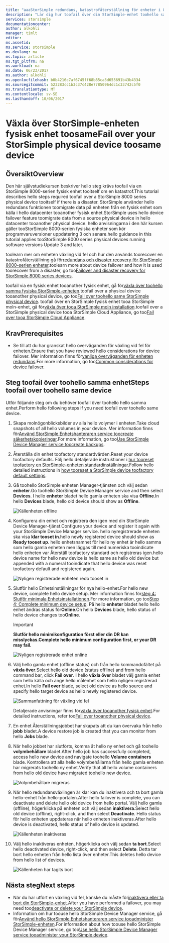```yaml
---
title: "aaaStorSimple redundans, katastrofåterställning för enheter i 8000-serien | Microsoft Docs"
description: "Lär dig hur toofail över din StorSimple-enhet toohello samma enhet."
services: storsimple
documentationcenter: 
author: alkohli
manager: timlt
editor: 
ms.assetid: 
ms.service: storsimple
ms.devlang: na
ms.topic: article
ms.tgt_pltfrm: na
ms.workload: na
ms.date: 06/23/2017
ms.author: alkohli
ms.openlocfilehash: b0b4216c7af6745ff68b85ca3d655691b43b4334
ms.sourcegitcommit: 523283cc1b3c37c428e77850964dc1c33742c5f0
ms.translationtype: MT
ms.contentlocale: sv-SE
ms.lasthandoff: 10/06/2017
---
```

# <a name="fail-over-your-storsimple-physical-device-toosame-device"></a><span data-ttu-id="36b50-103">Växla över StorSimple-enheten fysisk enhet toosame</span><span class="sxs-lookup"><span data-stu-id="36b50-103">Fail over your StorSimple physical device toosame device</span></span>

## <a name="overview"></a><span data-ttu-id="36b50-104">Översikt</span><span class="sxs-lookup"><span data-stu-id="36b50-104">Overview</span></span>

<span data-ttu-id="36b50-105">Den här självstudiekursen beskriver hello steg krävs toofail via en StorSimple 8000-serien fysisk enhet tooitself om en katastrof.</span><span class="sxs-lookup"><span data-stu-id="36b50-105">This tutorial describes hello steps required toofail over a StorSimple 8000 series physical device tooitself if there is a disaster.</span></span> <span data-ttu-id="36b50-106">StorSimple använder hello redundans funktionen toomigrate data på enheten från en fysisk enhet som källa i hello datacenter tooanother fysisk enhet.</span><span class="sxs-lookup"><span data-stu-id="36b50-106">StorSimple uses hello device failover feature toomigrate data from a source physical device in hello datacenter tooanother physical device.</span></span> <span data-ttu-id="36b50-107">hello anvisningarna i den här kursen gäller tooStorSimple 8000-serien fysiska enheter som kör programvaruversioner uppdatering 3 och senare.</span><span class="sxs-lookup"><span data-stu-id="36b50-107">hello guidance in this tutorial applies tooStorSimple 8000 series physical devices running software versions Update 3 and later.</span></span>

<span data-ttu-id="36b50-108">toolearn mer om enheten växling vid fel och hur den används toorecover en katastrofåterställning gå för[redundans och disaster recovery för StorSimple 8000-serien enheter](storsimple-8000-device-failover-disaster-recovery.md).</span><span class="sxs-lookup"><span data-stu-id="36b50-108">toolearn more about device failover and how it is used toorecover from a disaster, go too[Failover and disaster recovery for StorSimple 8000 series devices](storsimple-8000-device-failover-disaster-recovery.md).</span></span>

<span data-ttu-id="36b50-109">toofail via en fysisk enhet tooanother fysisk enhet, gå för[växla över toohello samma fysiska StorSimple-enheten](storsimple-8000-device-failover-physical-device.md).</span><span class="sxs-lookup"><span data-stu-id="36b50-109">toofail over a physical device tooanother physical device, go too[Fail over toohello same StorSimple physical device](storsimple-8000-device-failover-physical-device.md).</span></span> <span data-ttu-id="36b50-110">toofail över en StorSimple fysisk enhet tooa StorSimple moln-enhet, gå för[växla över tooa StorSimple moln installation](storsimple-8000-device-failover-cloud-appliance.md).</span><span class="sxs-lookup"><span data-stu-id="36b50-110">toofail over a StorSimple physical device tooa StorSimple Cloud Appliance, go too[Fail over tooa StorSimple Cloud Appliance](storsimple-8000-device-failover-cloud-appliance.md).</span></span>


## <a name="prerequisites"></a><span data-ttu-id="36b50-111">Krav</span><span class="sxs-lookup"><span data-stu-id="36b50-111">Prerequisites</span></span>

- <span data-ttu-id="36b50-112">Se till att du har granskat hello överväganden för växling vid fel för enheten.</span><span class="sxs-lookup"><span data-stu-id="36b50-112">Ensure that you have reviewed hello considerations for device failover.</span></span> <span data-ttu-id="36b50-113">Mer information finns för[vanliga överväganden för enheten redundans](storsimple-8000-device-failover-disaster-recovery.md).</span><span class="sxs-lookup"><span data-stu-id="36b50-113">For more information, go too[Common considerations for device failover](storsimple-8000-device-failover-disaster-recovery.md).</span></span>


## <a name="steps-toofail-over-toohello-same-device"></a><span data-ttu-id="36b50-114">Steg toofail över toohello samma enhet</span><span class="sxs-lookup"><span data-stu-id="36b50-114">Steps toofail over toohello same device</span></span>

<span data-ttu-id="36b50-115">Utför följande steg om du behöver toofail över toohello hello samma enhet.</span><span class="sxs-lookup"><span data-stu-id="36b50-115">Perform hello following steps if you need toofail over toohello same device.</span></span>

1. <span data-ttu-id="36b50-116">Skapa molnögonblicksbilder av alla hello volymer i enheten.</span><span class="sxs-lookup"><span data-stu-id="36b50-116">Take cloud snapshots of all hello volumes in your device.</span></span> <span data-ttu-id="36b50-117">Mer information finns för[Använd StorSimple Enhetshanteraren service toocreate säkerhetskopieringar](storsimple-8000-manage-backup-policies-u2.md).</span><span class="sxs-lookup"><span data-stu-id="36b50-117">For more information, go too[Use StorSimple Device Manager service toocreate backups](storsimple-8000-manage-backup-policies-u2.md).</span></span>
2. <span data-ttu-id="36b50-118">Återställa din enhet toofactory standardvärden.</span><span class="sxs-lookup"><span data-stu-id="36b50-118">Reset your device toofactory defaults.</span></span> <span data-ttu-id="36b50-119">Följ hello detaljerade instruktioner i [hur tooreset toofactory en StorSimple-enheten standardinställningar](storsimple-8000-manage-device-controller.md#reset-the-device-to-factory-default-settings).</span><span class="sxs-lookup"><span data-stu-id="36b50-119">Follow hello detailed instructions in [how tooreset a StorSimple device toofactory default settings](storsimple-8000-manage-device-controller.md#reset-the-device-to-factory-default-settings).</span></span>
3. <span data-ttu-id="36b50-120">Gå toohello StorSimple enheten Manager-tjänsten och välj sedan **enheter**.</span><span class="sxs-lookup"><span data-stu-id="36b50-120">Go toohello StorSimple Device Manager service and then select **Devices**.</span></span> <span data-ttu-id="36b50-121">I hello **enheter** bladet hello gamla enheten ska visa **Offline**.</span><span class="sxs-lookup"><span data-stu-id="36b50-121">In hello **Devices** blade, hello old device should show as **Offline**.</span></span>

    ![Källenheten offline](./media/storsimple-8000-device-failover-disaster-recovery/failover-single-dev2.png)

4. <span data-ttu-id="36b50-123">Konfigurera din enhet och registrera den igen med din StorSimple Device Manager-tjänst.</span><span class="sxs-lookup"><span data-stu-id="36b50-123">Configure your device and register it again with your StorSimple Device Manager service.</span></span> <span data-ttu-id="36b50-124">hello nyregistrerade enheten ska visa **klar tooset in**.</span><span class="sxs-lookup"><span data-stu-id="36b50-124">hello newly registered device should show as **Ready tooset up**.</span></span> <span data-ttu-id="36b50-125">hello enhetsnamnet för hello ny enhet är hello samma som hello gamla enheten men läggas till med numeriska tooindicate hello enheten var Återställ toofactory standard och registreras igen.</span><span class="sxs-lookup"><span data-stu-id="36b50-125">hello device name for hello new device is hello same as hello old device but appended with a numeral tooindicate that hello device was reset toofactory default and registered again.</span></span>

    ![Nyligen registrerade enheten redo tooset in](./media/storsimple-8000-device-failover-disaster-recovery/failover-single-dev3.png)
5. <span data-ttu-id="36b50-127">Slutför hello Enhetsinställningar för nya hello-enhet.</span><span class="sxs-lookup"><span data-stu-id="36b50-127">For hello new device, complete hello device setup.</span></span> <span data-ttu-id="36b50-128">Mer information finns för[steg 4: Slutför minimala Enhetsinstallationen](storsimple-8000-deployment-walkthrough-u2.md#step-4-complete-minimum-device-setup).</span><span class="sxs-lookup"><span data-stu-id="36b50-128">For more information, go too[Step 4: Complete minimum device setup](storsimple-8000-deployment-walkthrough-u2.md#step-4-complete-minimum-device-setup).</span></span> <span data-ttu-id="36b50-129">På hello **enheter** bladet hello hello enhet ändras status för**Online**.</span><span class="sxs-lookup"><span data-stu-id="36b50-129">On hello **Devices** blade, hello status of hello device changes too**Online**.</span></span>

   > [!IMPORTANT]
   > <span data-ttu-id="36b50-130">**Slutför hello minimikonfiguration först eller din DR kan misslyckas.**</span><span class="sxs-lookup"><span data-stu-id="36b50-130">**Complete hello minimum configuration first, or your DR may fail.**</span></span>

    ![Nyligen registrerade enhet online](./media/storsimple-8000-device-failover-disaster-recovery/failover-single-dev7.png)

6. <span data-ttu-id="36b50-132">Välj hello gamla enhet (offline status) och från hello kommandofältet på **växla över**.</span><span class="sxs-lookup"><span data-stu-id="36b50-132">Select hello old device (status offline) and from hello command bar, click **Fail over**.</span></span> <span data-ttu-id="36b50-133">I hello **växla över** bladet välj gamla enhet som hello källa och ange hello målenhet som hello nyligen registrerad enhet.</span><span class="sxs-lookup"><span data-stu-id="36b50-133">In hello **Fail over** blade, select old device as hello source and specify hello target device as hello newly registered device.</span></span>

    ![Sammanfattning för växling vid fel](./media/storsimple-8000-device-failover-disaster-recovery/failover-single-dev11.png)

    <span data-ttu-id="36b50-135">Detaljerade anvisningar finns för[växla över tooanother fysisk enhet](#fail-over-to-another-physical-device).</span><span class="sxs-lookup"><span data-stu-id="36b50-135">For detailed instructions, refer too[Fail over tooanother physical device](#fail-over-to-another-physical-device).</span></span>

7. <span data-ttu-id="36b50-136">En enhet Återställningsjobbet har skapats att du kan övervaka från hello **jobb** bladet.</span><span class="sxs-lookup"><span data-stu-id="36b50-136">A device restore job is created that you can monitor from hello **Jobs** blade.</span></span>

8. <span data-ttu-id="36b50-137">När hello jobbet har slutförts, komma åt hello ny enhet och gå toohello **volymbehållare** bladet.</span><span class="sxs-lookup"><span data-stu-id="36b50-137">After hello job has successfully completed, access hello new device and navigate toohello **Volume containers** blade.</span></span> <span data-ttu-id="36b50-138">Kontrollera att alla hello volymbehållarna från hello gamla enheten har migrerats toohello ny enhet.</span><span class="sxs-lookup"><span data-stu-id="36b50-138">Verify that all hello volume containers from hello old device have migrated toohello new device.</span></span>

   ![Volymbehållare migreras](./media/storsimple-8000-device-failover-disaster-recovery/failover-single-dev13.png)

9. <span data-ttu-id="36b50-140">När hello redundansväxlingen är klar kan du inaktivera och ta bort gamla hello-enhet från hello-portalen.</span><span class="sxs-lookup"><span data-stu-id="36b50-140">After hello failover is complete, you can deactivate and delete hello old device from hello portal.</span></span> <span data-ttu-id="36b50-141">Välj hello gamla (offline), högerklicka på enheten och välj sedan **inaktivera**.</span><span class="sxs-lookup"><span data-stu-id="36b50-141">Select hello old device (offline), right-click, and then select **Deactivate**.</span></span> <span data-ttu-id="36b50-142">Hello status för hello enheten uppdateras när hello enheten inaktiveras.</span><span class="sxs-lookup"><span data-stu-id="36b50-142">After hello device is deactivated, hello status of hello device is updated.</span></span>

     ![Källenheten inaktiveras](./media/storsimple-8000-device-failover-disaster-recovery/failover-single-dev14.png)

10. <span data-ttu-id="36b50-144">Välj hello inaktiveras enheten, högerklicka och välj sedan **ta bort**.</span><span class="sxs-lookup"><span data-stu-id="36b50-144">Select hello deactivated device, right-click, and then select **Delete**.</span></span> <span data-ttu-id="36b50-145">Detta tar bort hello enheten från hello lista över enheter.</span><span class="sxs-lookup"><span data-stu-id="36b50-145">This deletes hello device from hello list of devices.</span></span>

    ![Källenheten har tagits bort](./media/storsimple-8000-device-failover-disaster-recovery/failover-single-dev15.png)



## <a name="next-steps"></a><span data-ttu-id="36b50-147">Nästa steg</span><span class="sxs-lookup"><span data-stu-id="36b50-147">Next steps</span></span>

* <span data-ttu-id="36b50-148">När du har utfört en växling vid fel, kanske du måste för[inaktivera eller ta bort din StorSimple-enhet](storsimple-8000-deactivate-and-delete-device.md).</span><span class="sxs-lookup"><span data-stu-id="36b50-148">After you have performed a failover, you may need too[deactivate or delete your StorSimple device](storsimple-8000-deactivate-and-delete-device.md).</span></span>
* <span data-ttu-id="36b50-149">Information om hur toouse hello StorSimple Device Manager service, gå för[Använd hello StorSimple Enhetshanteraren service tooadminister StorSimple-enheten](storsimple-8000-manager-service-administration.md).</span><span class="sxs-lookup"><span data-stu-id="36b50-149">For information about how toouse hello StorSimple Device Manager service, go too[Use hello StorSimple Device Manager service tooadminister your StorSimple device](storsimple-8000-manager-service-administration.md).</span></span>

